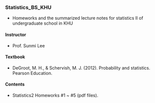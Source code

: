 ### Statistics_BS_KHU
  
- Homeworks and the summarized lecture notes for statistics II of undergraduate school in KHU

#### Instructor
- Prof. Sunmi Lee

#### Textbook  
- DeGroot, M. H., & Schervish, M. J. (2012). Probability and statistics. Pearson Education.
  
#### Contents
- Statistics2 Homeworks #1 ~ #5 (pdf files).
